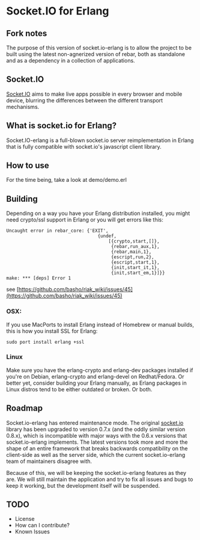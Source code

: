 Socket.IO for Erlang
====================

## Fork notes

The purpose of this version of socket.io-erlang is to allow the project to be built using the latest non-agnerized version of rebar, both as standalone and as a dependency in a collection of applications.

## Socket.IO

[Socket.IO](http://socket.io/) aims to make live apps possible in every browser and mobile device, blurring the differences between the different transport mechanisms.

## What is socket.io for Erlang?

Socket.IO-erlang is a full-blown socket.io server reimplementation in
Erlang that is fully compatible with socket.io's javascript client
library.

## How to use

For the time being, take a look at demo/demo.erl

## Building

Depending on a way you have your Erlang distribution installed, you might need crypto/ssl support in Erlang or you will get errors like this:

    Uncaught error in rebar_core: {'EXIT',
                                      {undef,
                                          [{crypto,start,[]},
                                           {rebar,run_aux,1},
                                           {rebar,main,1},
                                           {escript,run,2},
                                           {escript,start,1},
                                           {init,start_it,1},
                                           {init,start_em,1}]}}
    make: *** [deps] Error 1

see [https://github.com/basho/riak_wiki/issues/45](https://github.com/basho/riak_wiki/issues/45)

### OSX: 
If you use MacPorts to install Erlang instead of Homebrew or manual builds, this is how you install SSL for Erlang:

    sudo port install erlang +ssl

### Linux
Make sure you have the erlang-crypto and erlang-dev packages installed if you're on Debian, erlang-crypto and erlang-devel on Redhat/Fedora. Or better yet, consider building
your Erlang manually, as Erlang packages in Linux distros tend to be
either outdated or broken. Or both.

## Roadmap
Socket.io-erlang has entered maintenance mode. The original [socket.io](http://socket.io) library has been upgraded to version 0.7.x (and the oddly similar version 0.8.x), which is incompatible with major ways with the 0.6.x versions that socket.io-erlang implements. The latest versions took more and more the shape of an entire framework that breaks backwards compatibility on the client-side as well as the server side, which the current socket.io-erlang team of maintainers disagree with.

Because of this, we will be keeping the socket.io-erlang features as they are. We will still maintain the application and try to fix all issues and bugs to keep it working, but the development itself will be suspended.

## TODO

- License
- How can I contribute?
- Known Issues
